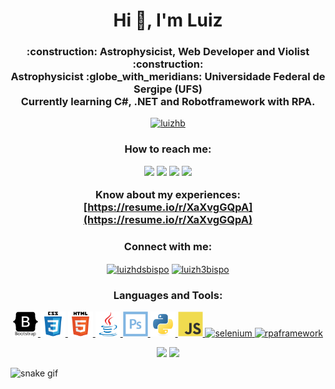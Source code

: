 <h1 align="center">Hi 👋, I'm Luiz</h1>
<h3 align="center">:construction: Astrophysicist, Web Developer and Violist :construction: <br> Astrophysicist :globe_with_meridians: Universidade Federal de Sergipe (UFS) <br> Currently learning C#, .NET and Robotframework with RPA. <br></h3>

<p align="center"> <a href="https://github.com/ryo-ma/github-profile-trophy"><img src="https://github-profile-trophy.vercel.app/?username=luizhb&theme=dracula" alt="luizhb" /></a> </p>

<h3 align="center">
How to reach me:

<a href="mailto: luizh3bispo@gmail.com"   target="_blank"><img src="https://img.shields.io/badge/Gmail-D14836?style=for-the-badge&logo=gmail&logoColor=white" /></a>
<a href="https://steamcommunity.com/id/luizhdsb/" target="blank"><img src="https://img.shields.io/badge/Steam-000000?style=for-the-badge&logo=steam&logoColor=white" /></a> 
<a href="https://www.duolingo.com/profile/LuizHDSB" target="blank"><img src="https://img.shields.io/badge/Duolingo-58CC02?style=for-the-badge&logo=Duolingo&logoColor=white" /></a>
<a href="https://open.spotify.com/user/12162880447" target="blank"><img src="https://img.shields.io/badge/Spotify-1ED760?&style=for-the-badge&logo=spotify&logoColor=white" /></a>

Know about my experiences: [https://resume.io/r/XaXvgGQpA](https://resume.io/r/XaXvgGQpA)
</h3>

<h3 align="center">Connect with me:</h3>
<p align="center">
<a href="https://linkedin.com/in/luizhdsbispo" target="blank"><img align="center" src="https://raw.githubusercontent.com/rahuldkjain/github-profile-readme-generator/master/src/images/icons/Social/linked-in-alt.svg" alt="luizhdsbispo" height="30" width="40" /></a>
<a href="https://instagram.com/luizh3bispo" target="blank"><img align="center" src="https://raw.githubusercontent.com/rahuldkjain/github-profile-readme-generator/master/src/images/icons/Social/instagram.svg" alt="luizh3bispo" height="30" width="40" /></a>
</p> 

<h3 align="center">Languages and Tools:</h3>
<p align="center">  <a href="https://getbootstrap.com" target="_blank" rel="noreferrer"> <img src="https://raw.githubusercontent.com/devicons/devicon/master/icons/bootstrap/bootstrap-plain-wordmark.svg" alt="bootstrap" width="40" height="40"/> </a> <a href="https://www.w3schools.com/css/" target="_blank" rel="noreferrer"> <img src="https://raw.githubusercontent.com/devicons/devicon/master/icons/css3/css3-original-wordmark.svg" alt="css3" width="40" height="40"/> </a> <a href="https://www.w3.org/html/" target="_blank" rel="noreferrer"> <img src="https://raw.githubusercontent.com/devicons/devicon/master/icons/html5/html5-original-wordmark.svg" alt="html5" width="40" height="40"/> </a> <a href="https://www.java.com" target="_blank" rel="noreferrer"> <img src="https://raw.githubusercontent.com/devicons/devicon/master/icons/java/java-original.svg" alt="java" width="40" height="40"/> </a> <a href="https://www.photoshop.com/en" target="_blank" rel="noreferrer"> <img src="https://raw.githubusercontent.com/devicons/devicon/master/icons/photoshop/photoshop-line.svg" alt="photoshop" width="40" height="40"/> </a> <a href="https://www.python.org" target="_blank" rel="noreferrer"> <img src="https://raw.githubusercontent.com/devicons/devicon/master/icons/python/python-original.svg" alt="python" width="40" height="40"/> </a> <a href="https://developer.mozilla.org/en-US/docs/Web/JavaScript" target="_blank" rel="noreferrer"> <img src="https://raw.githubusercontent.com/devicons/devicon/master/icons/javascript/javascript-original.svg" alt="javascript" width="40" height="40"/> <a href="https://www.selenium.dev" target="_blank" rel="noreferrer"> <img src="https://raw.githubusercontent.com/detain/svg-logos/780f25886640cef088af994181646db2f6b1a3f8/svg/selenium-logo.svg" alt="selenium" width="40" height="40"/> </a> <a href="https://rpaframework.org/" target="_blank" rel="noreferrer"> <img src="https://simpleicons.org/icons/robotframework.svg" alt="rpaframework" width="40" height="40"/> </a> </p>
 
<p align="center">

<img height="180em" src="https://github-readme-stats.vercel.app/api?username=luizhb&show_icons=true&theme=tokyonight&include_all_commits=true&count_private=true"/>
<img height="180em" src="https://github-readme-stats.vercel.app/api/top-langs/?username=luizhb&layout=compact&langs_count=6&theme=tokyonight"/>
</p>

![snake gif](https://github.com/luizhb/luizhb/blob/output/github-contribution-grid-snake.svg)
